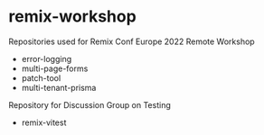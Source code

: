 # remix-workshop

Repositories used for Remix Conf Europe 2022 Remote Workshop

- error-logging
- multi-page-forms
- patch-tool
- multi-tenant-prisma

Repository for Discussion Group on Testing

- remix-vitest
